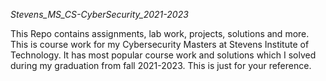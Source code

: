 *Stevens_MS_CS-CyberSecurity_2021-2023*

This Repo contains assignments, lab work, projects, solutions and more. This is course work for my Cybersecurity Masters at Stevens Institute of Technology. It has most popular course work and solutions which I solved during my graduation from fall 2021-2023. This is just for your reference.


